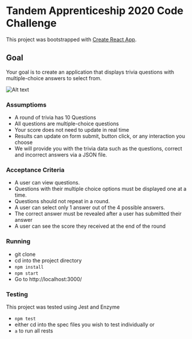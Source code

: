 # Tandem Apprenticeship 2020 Code Challenge

This project was bootstrapped with [Create React App](https://github.com/facebook/create-react-app).

## Goal

Your goal is to create an application that displays trivia questions with multiple-choice answers to select from.

![Alt text](https://i.postimg.cc/k5ZVK7sb/Screen-Shot-2020-11-01-at-8-11-26-AM.png "preview")

### Assumptioms

- A round of trivia has 10 Questions
- All questions are multiple-choice questions
- Your score does not need to update in real time
- Results can update on form submit, button click, or any interaction you choose
- We will provide you with the trivia data such as the questions, correct and incorrect answers via a JSON file.

### Acceptance Criteria

- A user can view questions.
- Questions with their multiple choice options must be displayed one at a time.
- Questions should not repeat in a round.
- A user can select only 1 answer out of the 4 possible answers.
- The correct answer must be revealed after a user has submitted their answer
- A user can see the score they received at the end of the round

### Running

- git clone
- cd into the project directory
- ```npm install```
- ```npm start```
- Go to http://localhost:3000/

### Testing

This project was tested using Jest and Enzyme
- ```npm test```
- either cd into the spec files you wish to test individually or
- ```a``` to run all rests

###